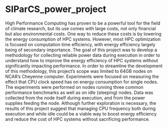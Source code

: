 # SIParCS_power_project

High Performance Computing has proven to be a powerful tool for the field of climate research, but its use comes with large costs, not only financial but also environmental costs. One way to reduce these costs is by lowering the energy consumption of HPC systems. However, most HPC optimization is focused on computation time efficiency, with energy efficiency largely being of secondary importance. The goal of this project was to develop a methodology for collecting reliable power data during execution in order to understand how to improve the energy efficiency of HPC systems without significantly impacting performance. In order to streamline the development of this methodology, this project’s scope was limited to 64GB nodes on NCAR’s Cheyenne computer. Experiments were focused on measuring the effect that CPU clock speed has on energy consumption for single nodes. The experiments were performed on nodes running three common performance benchmarks as well as on idle (sleeping) nodes. Data was collected from the node itself during execution, and from the power supplies feeding the node. Although further exploration is necessary, the results of this project suggest that managing CPU frequency both during execution and while idle could be a viable way to boost energy efficiency and reduce the cost of HPC systems without sacrificing performance. 
